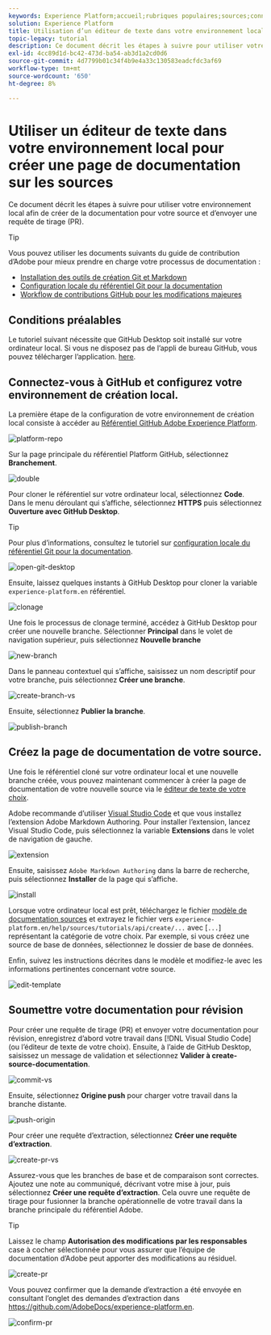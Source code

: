 ```yaml
---
keywords: Experience Platform;accueil;rubriques populaires;sources;connecteurs;connecteurs source;sdk sources;sdk;SDK
solution: Experience Platform
title: Utilisation d’un éditeur de texte dans votre environnement local pour créer une page de documentation sur les sources
topic-legacy: tutorial
description: Ce document décrit les étapes à suivre pour utiliser votre environnement local afin de créer de la documentation pour votre source et d’envoyer une requête de tirage (PR).
exl-id: 4cc89d1d-bc42-473d-ba54-ab3d1a2cd0d6
source-git-commit: 4d7799b01c34f4b9e4a33c130583eadcfdc3af69
workflow-type: tm+mt
source-wordcount: '650'
ht-degree: 8%

---
```


# Utiliser un éditeur de texte dans votre environnement local pour créer une page de documentation sur les sources

Ce document décrit les étapes à suivre pour utiliser votre environnement local afin de créer de la documentation pour votre source et d’envoyer une requête de tirage (PR).

>[!TIP]
>
>Vous pouvez utiliser les documents suivants du guide de contribution d’Adobe pour mieux prendre en charge votre processus de documentation : <ul><li>[Installation des outils de création Git et Markdown](https://experienceleague.adobe.com/docs/contributor/contributor-guide/setup/install-tools.html?lang=en)</li><li>[Configuration locale du référentiel Git pour la documentation](https://experienceleague.adobe.com/docs/contributor/contributor-guide/setup/local-repo.html?lang=en)</li><li>[Workflow de contributions GitHub pour les modifications majeures](https://experienceleague.adobe.com/docs/contributor/contributor-guide/setup/full-workflow.html?lang=en)</li></ul>

## Conditions préalables

Le tutoriel suivant nécessite que GitHub Desktop soit installé sur votre ordinateur local. Si vous ne disposez pas de l’appli de bureau GitHub, vous pouvez télécharger l’application. [here](https://desktop.github.com/).

## Connectez-vous à GitHub et configurez votre environnement de création local.

La première étape de la configuration de votre environnement de création local consiste à accéder au [Référentiel GitHub Adobe Experience Platform](https://github.com/AdobeDocs/experience-platform.en).

![platform-repo](../assets/platform-repo.png)

Sur la page principale du référentiel Platform GitHub, sélectionnez **Branchement**.

![double](../assets/fork.png)

Pour cloner le référentiel sur votre ordinateur local, sélectionnez **Code**. Dans le menu déroulant qui s’affiche, sélectionnez **HTTPS** puis sélectionnez **Ouverture avec GitHub Desktop**.

>[!TIP]
>
>Pour plus d’informations, consultez le tutoriel sur [configuration locale du référentiel Git pour la documentation](https://experienceleague.adobe.com/docs/contributor/contributor-guide/setup/local-repo.html?lang=en#create-a-local-clone-of-the-repository).

![open-git-desktop](../assets/open-git-desktop.png)

Ensuite, laissez quelques instants à GitHub Desktop pour cloner la variable `experience-platform.en` référentiel.

![clonage](../assets/cloning.png)

Une fois le processus de clonage terminé, accédez à GitHub Desktop pour créer une nouvelle branche. Sélectionner **Principal** dans le volet de navigation supérieur, puis sélectionnez **Nouvelle branche**

![new-branch](../assets/new-branch.png)

Dans le panneau contextuel qui s’affiche, saisissez un nom descriptif pour votre branche, puis sélectionnez **Créer une branche**.

![create-branch-vs](../assets/create-branch-vs.png)

Ensuite, sélectionnez **Publier la branche**.

![publish-branch](../assets/publish-branch.png)

## Créez la page de documentation de votre source.

Une fois le référentiel cloné sur votre ordinateur local et une nouvelle branche créée, vous pouvez maintenant commencer à créer la page de documentation de votre nouvelle source via le [éditeur de texte de votre choix](https://experienceleague.adobe.com/docs/contributor/contributor-guide/setup/install-tools.html?lang=en#understand-markdown-editors).

Adobe recommande d’utiliser [Visual Studio Code](https://code.visualstudio.com/) et que vous installez l’extension Adobe Markdown Authoring. Pour installer l’extension, lancez Visual Studio Code, puis sélectionnez la variable **Extensions** dans le volet de navigation de gauche.

![ extension](../assets/extension.png)

Ensuite, saisissez `Adobe Markdown Authoring` dans la barre de recherche, puis sélectionnez **Installer** de la page qui s’affiche.

![install](../assets/install.png)

Lorsque votre ordinateur local est prêt, téléchargez le fichier [modèle de documentation sources](../assets/template.zip) et extrayez le fichier vers `experience-platform.en/help/sources/tutorials/api/create/...` avec [`...`] représentant la catégorie de votre choix. Par exemple, si vous créez une source de base de données, sélectionnez le dossier de base de données.

Enfin, suivez les instructions décrites dans le modèle et modifiez-le avec les informations pertinentes concernant votre source.

![edit-template](../assets/edit-template.png)

## Soumettre votre documentation pour révision

Pour créer une requête de tirage (PR) et envoyer votre documentation pour révision, enregistrez d’abord votre travail dans [!DNL Visual Studio Code] (ou l’éditeur de texte de votre choix). Ensuite, à l’aide de GitHub Desktop, saisissez un message de validation et sélectionnez **Valider à create-source-documentation**.

![commit-vs](../assets/commit-vs.png)

Ensuite, sélectionnez **Origine push** pour charger votre travail dans la branche distante.

![push-origin](../assets/push-origin.png)

Pour créer une requête d’extraction, sélectionnez **Créer une requête d’extraction**.

![create-pr-vs](../assets/create-pr-vs.png)

Assurez-vous que les branches de base et de comparaison sont correctes. Ajoutez une note au communiqué, décrivant votre mise à jour, puis sélectionnez **Créer une requête d’extraction**. Cela ouvre une requête de tirage pour fusionner la branche opérationnelle de votre travail dans la branche principale du référentiel Adobe.

>[!TIP]
>
>Laissez le champ **Autorisation des modifications par les responsables** case à cocher sélectionnée pour vous assurer que l’équipe de documentation d’Adobe peut apporter des modifications au résiduel.

![create-pr](../assets/create-pr.png)

Vous pouvez confirmer que la demande d’extraction a été envoyée en consultant l’onglet des demandes d’extraction dans https://github.com/AdobeDocs/experience-platform.en.

![confirm-pr](../assets/confirm-pr.png)
